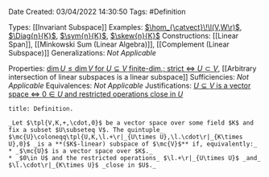 <div class="topSpace"></div>

Date Created: 03/04/2022 14:30:50
Tags: #Definition

Types: [[Invariant Subspace]]
Examples: [$\hom_{\catvect}\!\l(V,W\r)$](Vector%20Space%20of%20Linear%20Maps.md), [$\Diag{n}{K}$](Vector%20Space%20of%20Diagonal%20Matrices.md), [$\sym{n}{K}$](Vector%20Space%20of%20Symmetric%20Matrices.md), [$\skew{n}{K}$](Vector%20Space%20of%20Skew-symmetric%20Matrices.md)
Constructions: [[Linear Span]], [[Minkowski Sum (Linear Algebra)]], [[Complement (Linear Subspace)]]
Generalizations: _Not Applicable_

Properties: [$\dim U\leq\dim V$ for $U\subseteq V$ finite-dim.; strict $\Leftrightarrow$ $U\subset V$](Dimension%20of%20subspace%20less%20than%20dimension%20of%20vector%20space%20(finite-dim.;%20strict%20iff%20proper).md), [[Arbitrary intersection of linear subspaces is a linear subspace]]
Sufficiencies: _Not Applicable_
Equivalences: _Not Applicable_
Justifications: [$U\subseteq V$ is a vector space $\Leftrightarrow$ $0\in U$ and restricted operations close in $U$](Linear%20subspace%20iff%20closed%20under%20linear%20combination.md)

``` ad-Definition
title: Definition.

_Let $\tpl{V,K,+,\cdot,0}$ be a vector space over some field $K$ and fix a subset $U\subseteq V$. The quintuple_ $\mc{U}\coloneqq\tpl{U,K,\l.+\r|_{U\times U},\l.\cdot\r|_{K\times U},0}$ _is a **($K$-linear) subspace of $\mc{V}$** if, equivalently:_
* _$\mc{U}$ is a vector space over $K$._
* _$0\in U$ and the restricted operations_ $\l.+\r|_{U\times U}$ _and_ $\l.\cdot\r|_{K\times U}$ _close in $U$._

```
